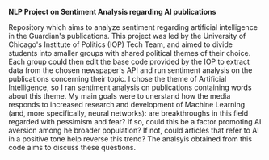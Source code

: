**NLP Project on Sentiment Analysis regarding AI publications**

Repository which aims to analyze sentiment regarding artificial intelligence in the Guardian's publications. 
This project was led by the University of Chicago's Institute of Politics (IOP) Tech Team, and aimed to divide students into smaller groups with
shared political themes of their choice. Each group could then edit the base code provided by the IOP to extract data from the chosen newspaper's API
and run sentiment analysis on the publications concerning their topic. 
I chose the theme of Artificial Intelligence, so I ran sentiment analysis on publications containing words about this theme. My main goals were to unerstand how 
the media responds to increased research and development of Machine Learning (and, more specifically, neural networks): are breakthroughs in this
field regarded with pessimism and fear? If so, could this be a factor promoting AI aversion among he broader population? If not, could articles
that refer to AI in a positive tone help reverse this trend? The analsyis obtained from this code aims to discuss these questions. 
